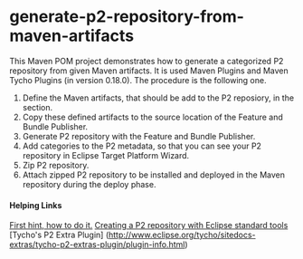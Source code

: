 generate-p2-repository-from-maven-artifacts
===========================================

This Maven POM project demonstrates how to generate a categorized P2 repository from given Maven artifacts.
It is used Maven Plugins and Maven Tycho Plugins (in version 0.18.0).
The procedure is the following one.
1. Define the Maven artifacts, that should be add to the P2 reposiory, in the    <dependencies>     section.
2. Copy these defined artifacts to the source location of the Feature and Bundle Publisher.
3. Generate P2 repository with the Feature and Bundle Publisher.
4. Add categories to the P2 metadata, so that you can see your P2 repository in Eclipse Target Platform Wizard.
5. Zip P2 repository.
6. Attach zipped P2 repository to be installed and deployed in the Maven repository during the deploy phase.

#### Helping Links
[First hint, how to do it.](https://docs.sonatype.org/display/TYCHO/Tycho-extras+-+FeaturesAndBundlesPublisher)
[Creating a P2 repository with Eclipse standard tools](http://maksim.sorokin.dk/it/2010/11/26/creating-a-p2-repository-from-features-and-plugins/)
[Tycho's P2 Extra Plugin] (http://www.eclipse.org/tycho/sitedocs-extras/tycho-p2-extras-plugin/plugin-info.html)


